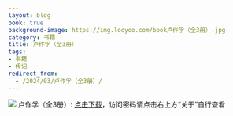 ```yaml
---
layout: blog
book: true
background-image: https://img.locyoo.com/book卢作孚（全3册）.jpg
category: 书籍
title: 卢作孚（全3册）
tags:
- 书籍
- 传记
redirect_from:
  - /2024/03/卢作孚（全3册）/
---
```

![](https://img.locyoo.com/book卢作孚（全3册）.jpg)
卢作孚（全3册）: <a name = "ref1" href="https://url18.ctfile.com/f/50983618-1439916100-b1f9ae?p=3619">点击下载</a>，访问密码请点击右上方“关于”自行查看